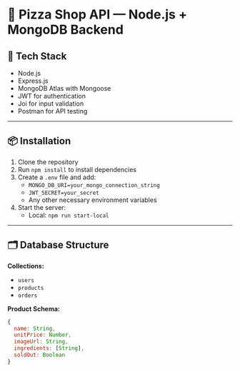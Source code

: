 # 🍕 Pizza Shop API — Node.js + MongoDB Backend

## 🔧 Tech Stack

- Node.js
- Express.js
- MongoDB Atlas with Mongoose
- JWT for authentication
- Joi for input validation
- Postman for API testing

---

## 📦 Installation

1. Clone the repository
2. Run `npm install` to install dependencies
3. Create a `.env` file and add:
   - `MONGO_DB_URI=your_mongo_connection_string`
   - `JWT_SECRET=your_secret`
   - Any other necessary environment variables
4. Start the server:
   - Local: `npm run start-local`
---

## 🗂 Database Structure

**Collections:**
- `users`
- `products`
- `orders`

**Product Schema:**
```js
{
  name: String,
  unitPrice: Number,
  imageUrl: String,
  ingredients: [String],
  soldOut: Boolean
}
